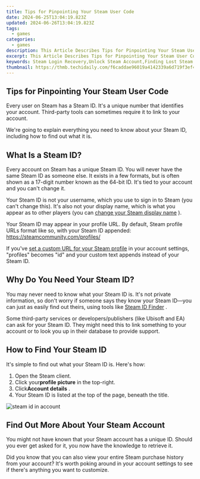 ```yaml
---
title: Tips for Pinpointing Your Steam User Code
date: 2024-06-25T13:04:19.823Z
updated: 2024-06-26T13:04:19.823Z
tags:
  - games
categories:
  - games
description: This Article Describes Tips for Pinpointing Your Steam User Code
excerpt: This Article Describes Tips for Pinpointing Your Steam User Code
keywords: Steam Login Recovery,Unlock Steam Account,Finding Lost Steam ID,Steam User Code Retrieval,Recovering Your Steam Gamertag,Steam Account Recovery Guide,How To Find Your Steam User Code
thumbnail: https://thmb.techidaily.com/f6caddae96019a4142339a6d719f3ef49075dd557e8c99c8c7fa75aee528315d.jpg
---
```


## Tips for Pinpointing Your Steam User Code

 Every user on Steam has a Steam ID. It's a unique number that identifies your account. Third-party tools can sometimes require it to link to your account.

 We're going to explain everything you need to know about your Steam ID, including how to find out what it is.

## What Is a Steam ID?

 Every account on Steam has a unique Steam ID. You will never have the same Steam ID as someone else. It exists in a few formats, but is often shown as a 17-digit number known as the 64-bit ID. It's tied to your account and you can't change it.

 Your Steam ID is not your username, which you use to sign in to Steam (you can't change this). It's also not your display name, which is what you appear as to other players (you can [change your Steam display name](https://www.makeuseof.com/how-to-change-steam-display-name/) ).

 Your Steam ID may appear in your profile URL. By default, Steam profile URLs format like so, with your Steam ID appended: <https://steamcommunity.com/profiles/>

 If you've [set a custom URL for your Steam profile](https://www.makeuseof.com/how-to-set-up-custom-url-steam-profile/) in your account settings, "profiles" becomes "id" and your custom text appends instead of your Steam ID.

## Why Do You Need Your Steam ID?

 You may never need to know what your Steam ID is. It's not private information, so don't worry if someone says they know your Steam ID—you can just as easily find out theirs, using tools like [Steam ID Finder](https://www.steamidfinder.com/) .

 Some third-party services or developers/publishers (like Ubisoft and EA) can ask for your Steam ID. They might need this to link something to your account or to look you up in their database to provide support.

## How to Find Your Steam ID

It's simple to find out what your Steam ID is. Here's how:

1. Open the Steam client.
2. Click your**profile picture** in the top-right.
3. Click**Account details** .
4. Your Steam ID is listed at the top of the page, beneath the title.

![steam id in account](https://static1.makeuseofimages.com/wordpress/wp-content/uploads/2021/08/steam-id-in-account.jpg)

## Find Out More About Your Steam Account

 You might not have known that your Steam account has a unique ID. Should you ever get asked for it, you now have the knowledge to retrieve it.

 Did you know that you can also view your entire Steam purchase history from your account? It's worth poking around in your account settings to see if there's anything you want to customize.


<ins class="adsbygoogle"
     style="display:block"
     data-ad-format="autorelaxed"
     data-ad-client="ca-pub-7571918770474297"
     data-ad-slot="1223367746"></ins>



<ins class="adsbygoogle"
     style="display:block"
     data-ad-client="ca-pub-7571918770474297"
     data-ad-slot="8358498916"
     data-ad-format="auto"
     data-full-width-responsive="true"></ins>


